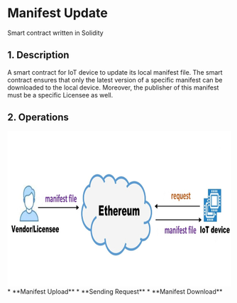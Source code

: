 # Manifest Update
Smart contract written in Solidity

## 1. Description
A smart contract for IoT device to update its local manifest file. The smart contract ensures that only the latest version of a specific manifest can be downloaded to the local device. Moreover, the publisher of this manifest must be a specific Licensee as well.  

## 2. Operations
<div align=center><img width="600" height="350" src="https://github.com/zhilin963/manifest-update/blob/main/IMG/framework.jpg" />  </div>
* **Manifest Upload**
* **Sending Request**
* **Manifest Download**
